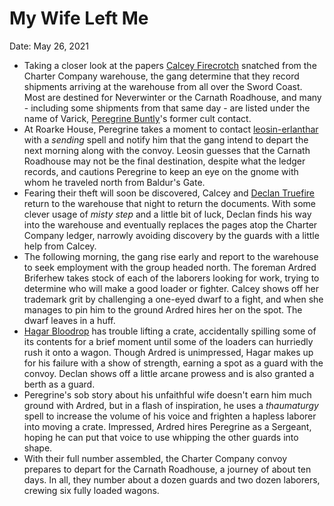 # My Wife Left Me

Date: May 26, 2021

- Taking a closer look at the papers [Calcey Firecrotch](../Characters/Calcey%20Firecrotch/%21index.md) snatched from the Charter Company warehouse, the gang determine that they record shipments arriving at the warehouse from all over the Sword Coast. Most are destined for Neverwinter or the Carnath Roadhouse, and many - including some shipments from that same day - are listed under the name of Varick, [Peregrine Buntly](../Characters/Peregrine%20Buntly/%21index.md)'s former cult contact.
- At Roarke House, Peregrine takes a moment to contact [leosin-erlanthar](../npcs/leosin-erlanthar.md) with a *sending* spell and notify him that the gang intend to depart the next morning along with the convoy. Leosin guesses that the Carnath Roadhouse may not be the final destination, despite what the ledger records, and cautions Peregrine to keep an eye on the gnome with whom he traveled north from Baldur's Gate.
- Fearing their theft will soon be discovered, Calcey and [Declan Truefire](../Characters/Declan%20Truefire/%21index.md) return to the warehouse that night to return the documents. With some clever usage of *misty step* and a little bit of luck, Declan finds his way into the warehouse and eventually replaces the pages atop the Charter Company ledger, narrowly avoiding discovery by the guards with a little help from Calcey.
- The following morning, the gang rise early and report to the warehouse to seek employment with the group headed north. The foreman Ardred Briferhew takes stock of each of the laborers looking for work, trying to determine who will make a good loader or fighter. Calcey shows off her trademark grit by challenging a one-eyed dwarf to a fight, and when she manages to pin him to the ground Ardred hires her on the spot. The dwarf leaves in a huff.
- [Hagar Bloodrop](../Characters/Hagar%20Bloodrop/%21index.md) has trouble lifting a crate, accidentally spilling some of its contents for a brief moment until some of the loaders can hurriedly rush it onto a wagon. Though Ardred is unimpressed, Hagar makes up for his failure with a show of strength, earning a spot as a guard with the convoy. Declan shows off a little arcane prowess and is also granted a berth as a guard.
- Peregrine's sob story about his unfaithful wife doesn't earn him much ground with Ardred, but in a flash of inspiration, he uses a *thaumaturgy* spell to increase the volume of his voice and frighten a hapless laborer into moving a crate. Impressed, Ardred hires Peregrine as a Sergeant, hoping he can put that voice to use whipping the other guards into shape.
- With their full number assembled, the Charter Company convoy prepares to depart for the Carnath Roadhouse, a journey of about ten days. In all, they number about a dozen guards and two dozen laborers, crewing six fully loaded wagons.
